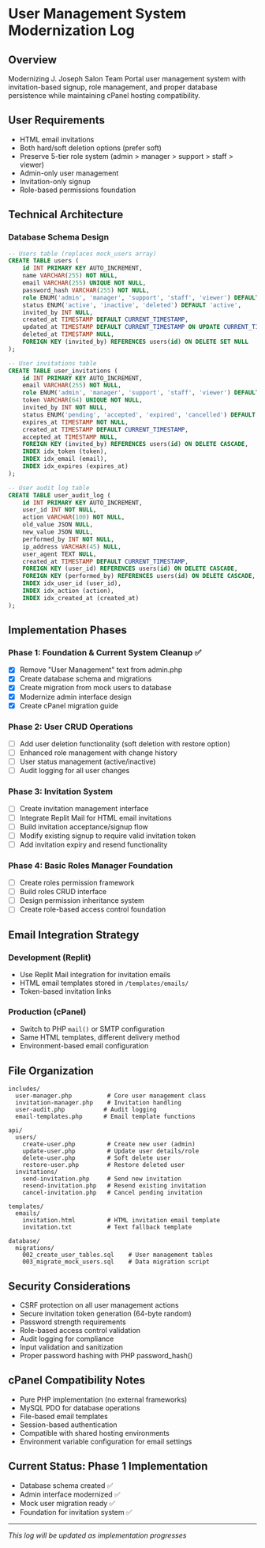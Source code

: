 # User Management System Modernization Log

## Overview
Modernizing J. Joseph Salon Team Portal user management system with invitation-based signup, role management, and proper database persistence while maintaining cPanel hosting compatibility.

## User Requirements
- HTML email invitations
- Both hard/soft deletion options (prefer soft)
- Preserve 5-tier role system (admin > manager > support > staff > viewer)
- Admin-only user management
- Invitation-only signup
- Role-based permissions foundation

## Technical Architecture

### Database Schema Design
```sql
-- Users table (replaces mock_users array)
CREATE TABLE users (
    id INT PRIMARY KEY AUTO_INCREMENT,
    name VARCHAR(255) NOT NULL,
    email VARCHAR(255) UNIQUE NOT NULL,
    password_hash VARCHAR(255) NOT NULL,
    role ENUM('admin', 'manager', 'support', 'staff', 'viewer') DEFAULT 'viewer',
    status ENUM('active', 'inactive', 'deleted') DEFAULT 'active',
    invited_by INT NULL,
    created_at TIMESTAMP DEFAULT CURRENT_TIMESTAMP,
    updated_at TIMESTAMP DEFAULT CURRENT_TIMESTAMP ON UPDATE CURRENT_TIMESTAMP,
    deleted_at TIMESTAMP NULL,
    FOREIGN KEY (invited_by) REFERENCES users(id) ON DELETE SET NULL
);

-- User invitations table
CREATE TABLE user_invitations (
    id INT PRIMARY KEY AUTO_INCREMENT,
    email VARCHAR(255) NOT NULL,
    role ENUM('admin', 'manager', 'support', 'staff', 'viewer') DEFAULT 'viewer',
    token VARCHAR(64) UNIQUE NOT NULL,
    invited_by INT NOT NULL,
    status ENUM('pending', 'accepted', 'expired', 'cancelled') DEFAULT 'pending',
    expires_at TIMESTAMP NOT NULL,
    created_at TIMESTAMP DEFAULT CURRENT_TIMESTAMP,
    accepted_at TIMESTAMP NULL,
    FOREIGN KEY (invited_by) REFERENCES users(id) ON DELETE CASCADE,
    INDEX idx_token (token),
    INDEX idx_email (email),
    INDEX idx_expires (expires_at)
);

-- User audit log table
CREATE TABLE user_audit_log (
    id INT PRIMARY KEY AUTO_INCREMENT,
    user_id INT NOT NULL,
    action VARCHAR(100) NOT NULL,
    old_value JSON NULL,
    new_value JSON NULL,
    performed_by INT NOT NULL,
    ip_address VARCHAR(45) NULL,
    user_agent TEXT NULL,
    created_at TIMESTAMP DEFAULT CURRENT_TIMESTAMP,
    FOREIGN KEY (user_id) REFERENCES users(id) ON DELETE CASCADE,
    FOREIGN KEY (performed_by) REFERENCES users(id) ON DELETE CASCADE,
    INDEX idx_user_id (user_id),
    INDEX idx_action (action),
    INDEX idx_created_at (created_at)
);
```

## Implementation Phases

### Phase 1: Foundation & Current System Cleanup ✅
- [x] Remove "User Management" text from admin.php
- [x] Create database schema and migrations
- [x] Create migration from mock users to database
- [x] Modernize admin interface design
- [x] Create cPanel migration guide

### Phase 2: User CRUD Operations
- [ ] Add user deletion functionality (soft deletion with restore option)
- [ ] Enhanced role management with change history
- [ ] User status management (active/inactive)
- [ ] Audit logging for all user changes

### Phase 3: Invitation System
- [ ] Create invitation management interface
- [ ] Integrate Replit Mail for HTML email invitations
- [ ] Build invitation acceptance/signup flow
- [ ] Modify existing signup to require valid invitation token
- [ ] Add invitation expiry and resend functionality

### Phase 4: Basic Roles Manager Foundation
- [ ] Create roles permission framework
- [ ] Build roles CRUD interface
- [ ] Design permission inheritance system
- [ ] Create role-based access control foundation

## Email Integration Strategy

### Development (Replit)
- Use Replit Mail integration for invitation emails
- HTML email templates stored in `/templates/emails/`
- Token-based invitation links

### Production (cPanel)
- Switch to PHP `mail()` or SMTP configuration
- Same HTML templates, different delivery method
- Environment-based email configuration

## File Organization
```
includes/
  user-manager.php          # Core user management class
  invitation-manager.php    # Invitation handling
  user-audit.php           # Audit logging
  email-templates.php      # Email template functions

api/
  users/
    create-user.php         # Create new user (admin)
    update-user.php         # Update user details/role
    delete-user.php         # Soft delete user
    restore-user.php        # Restore deleted user
  invitations/
    send-invitation.php     # Send new invitation
    resend-invitation.php   # Resend existing invitation
    cancel-invitation.php   # Cancel pending invitation

templates/
  emails/
    invitation.html         # HTML invitation email template
    invitation.txt          # Text fallback template

database/
  migrations/
    002_create_user_tables.sql    # User management tables
    003_migrate_mock_users.sql    # Data migration script
```

## Security Considerations
- CSRF protection on all user management actions
- Secure invitation token generation (64-byte random)
- Password strength requirements
- Role-based access control validation
- Audit logging for compliance
- Input validation and sanitization
- Proper password hashing with PHP password_hash()

## cPanel Compatibility Notes
- Pure PHP implementation (no external frameworks)
- MySQL PDO for database operations
- File-based email templates
- Session-based authentication
- Compatible with shared hosting environments
- Environment variable configuration for email settings

## Current Status: Phase 1 Implementation
- Database schema created ✅
- Admin interface modernized ✅
- Mock user migration ready ✅
- Foundation for invitation system ✅

---
*This log will be updated as implementation progresses*
